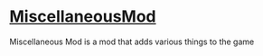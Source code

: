 # [MiscellaneousMod](https://modrinth.com/mod/miscellaneousmod)
Miscellaneous Mod is a mod that adds various things to the game
